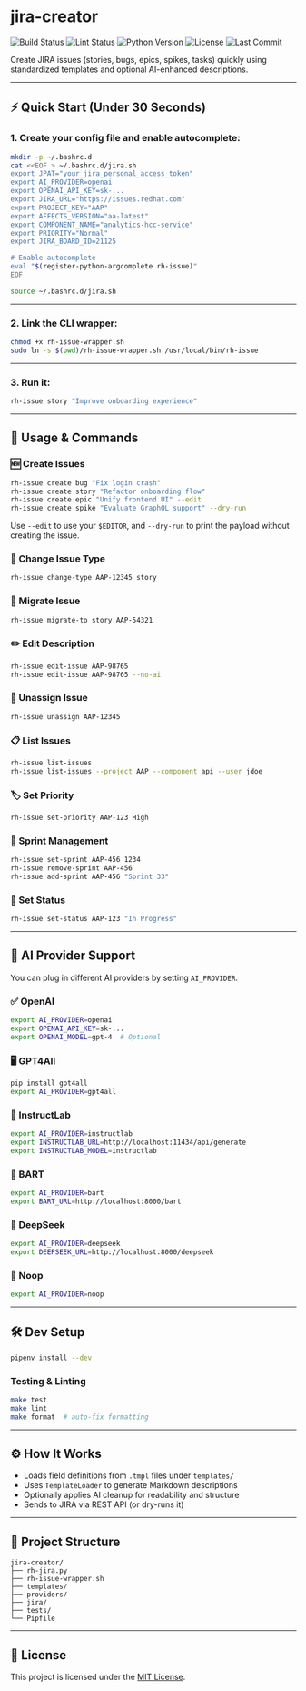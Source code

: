 # jira-creator

[![Build Status](https://github.com/dmzoneill/jira-creator/actions/workflows/test.yml/badge.svg)](https://github.com/dmzoneill/jira-creator/actions)
[![Lint Status](https://github.com/dmzoneill/jira-creator/actions/workflows/lint.yml/badge.svg)](https://github.com/dmzoneill/jira-creator/actions)
[![Python Version](https://img.shields.io/pypi/pyversions/jira-creator.svg)](https://pypi.org/project/jira-creator/)
[![License](https://img.shields.io/github/license/dmzoneill/jira-creator.svg)](https://github.com/dmzoneill/jira-creator/blob/main/LICENSE)
[![Last Commit](https://img.shields.io/github/last-commit/dmzoneill/jira-creator.svg)](https://github.com/dmzoneill/jira-creator/commits/main)

Create JIRA issues (stories, bugs, epics, spikes, tasks) quickly using standardized templates and optional AI-enhanced descriptions.

---

## ⚡ Quick Start (Under 30 Seconds)

### 1. Create your config file and enable autocomplete:

```bash
mkdir -p ~/.bashrc.d
cat <<EOF > ~/.bashrc.d/jira.sh
export JPAT="your_jira_personal_access_token"
export AI_PROVIDER=openai
export OPENAI_API_KEY=sk-...
export JIRA_URL="https://issues.redhat.com"
export PROJECT_KEY="AAP"
export AFFECTS_VERSION="aa-latest"
export COMPONENT_NAME="analytics-hcc-service"
export PRIORITY="Normal"
export JIRA_BOARD_ID=21125

# Enable autocomplete
eval "$(register-python-argcomplete rh-issue)"
EOF

source ~/.bashrc.d/jira.sh
```

---

### 2. Link the CLI wrapper:

```bash
chmod +x rh-issue-wrapper.sh
sudo ln -s $(pwd)/rh-issue-wrapper.sh /usr/local/bin/rh-issue
```

---

### 3. Run it:

```bash
rh-issue story "Improve onboarding experience"
```

---

## 🧪 Usage & Commands

### 🆕 Create Issues

```bash
rh-issue create bug "Fix login crash"
rh-issue create story "Refactor onboarding flow"
rh-issue create epic "Unify frontend UI" --edit
rh-issue create spike "Evaluate GraphQL support" --dry-run
```

Use `--edit` to use your `$EDITOR`, and `--dry-run` to print the payload without creating the issue.

### 🔁 Change Issue Type

```bash
rh-issue change-type AAP-12345 story
```

### 🔁 Migrate Issue

```bash
rh-issue migrate-to story AAP-54321
```

### ✏️ Edit Description

```bash
rh-issue edit-issue AAP-98765
rh-issue edit-issue AAP-98765 --no-ai
```

### 🧍 Unassign Issue

```bash
rh-issue unassign AAP-12345
```

### 📋 List Issues

```bash
rh-issue list-issues
rh-issue list-issues --project AAP --component api --user jdoe
```

### 🏷️ Set Priority

```bash
rh-issue set-priority AAP-123 High
```

### 📅 Sprint Management

```bash
rh-issue set-sprint AAP-456 1234
rh-issue remove-sprint AAP-456
rh-issue add-sprint AAP-456 "Sprint 33"
```

### 🚦 Set Status

```bash
rh-issue set-status AAP-123 "In Progress"
```

---

## 🤖 AI Provider Support

You can plug in different AI providers by setting `AI_PROVIDER`.

### ✅ OpenAI

```bash
export AI_PROVIDER=openai
export OPENAI_API_KEY=sk-...
export OPENAI_MODEL=gpt-4  # Optional
```

### 🖥 GPT4All

```bash
pip install gpt4all
export AI_PROVIDER=gpt4all
```

### 🧪 InstructLab

```bash
export AI_PROVIDER=instructlab
export INSTRUCTLAB_URL=http://localhost:11434/api/generate
export INSTRUCTLAB_MODEL=instructlab
```

### 🧠 BART

```bash
export AI_PROVIDER=bart
export BART_URL=http://localhost:8000/bart
```

### 🧠 DeepSeek

```bash
export AI_PROVIDER=deepseek
export DEEPSEEK_URL=http://localhost:8000/deepseek
```

### 🪫 Noop

```bash
export AI_PROVIDER=noop
```

---

## 🛠 Dev Setup

```bash
pipenv install --dev
```

### Testing & Linting

```bash
make test
make lint
make format  # auto-fix formatting
```

---

## ⚙️ How It Works

- Loads field definitions from `.tmpl` files under `templates/`
- Uses `TemplateLoader` to generate Markdown descriptions
- Optionally applies AI cleanup for readability and structure
- Sends to JIRA via REST API (or dry-runs it)

---

## 📁 Project Structure

```
jira-creator/
├── rh-jira.py
├── rh-issue-wrapper.sh
├── templates/
├── providers/
├── jira/
├── tests/
└── Pipfile
```

---

## 📜 License

This project is licensed under the [MIT License](./LICENSE).